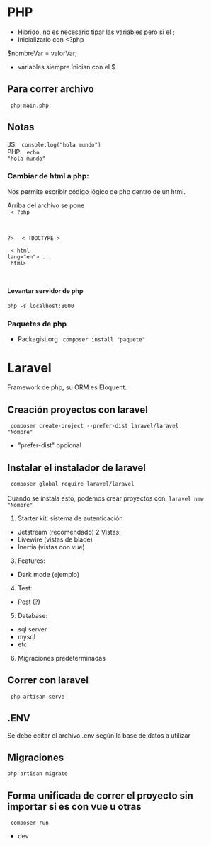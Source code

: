 # PHP

- Hibrido, no es necesario tipar las variables pero si el ;
- Inicializarlo con <?php

$nombreVar = valorVar;  

- variables siempre inician con el $

## Para correr archivo

<code> php main.php </code>

## Notas

JS: <code> console.log("hola mundo") </code> 
<br>
PHP: <code> echo "hola mundo" </code>

### Cambiar de html a php:

Nos permite escribir código lógico de php dentro de un html.

Arriba del archivo se pone 
<code> 
<br>
< ?php
<br>

?>
</code>
<code>
< !DOCTYPE ><br>
 <br>
< html lang="en"> 
... 
<br>
html>

</code>

#### Levantar servidor de php 
<code>php -s localhost:8000</code>

### Paquetes de php
- Packagist.org
<code> composer install "paquete" </code>

# Laravel

Framework de php, su ORM es Eloquent.

## Creación proyectos con laravel
<code> composer create-project --prefer-dist laravel/laravel "Nombre"</code>
* "prefer-dist" opcional 

## Instalar el instalador de laravel
<code> composer global require laravel/laravel </code>
<br><br> 
Cuando se instala esto, podemos crear proyectos con: <code>laravel new "Nombre"</code>
<br>
1. Starter kit: sistema de autenticación 
- Jetstream (recomendado) 
2 Vistas: 
- Livewire (vistas de blade)
- Inertia (vistas con vue) <br>
3. Features:
- Dark mode (ejemplo)<br>
4. Test: 
- Pest (?)
5. Database:
- sql server
- mysql
- etc 
6. Migraciones predeterminadas

## Correr con laravel
<code> php artisan serve </code>

## .ENV
Se debe editar el archivo .env según la base de datos a utilizar

## Migraciones 
<code>php artisan migrate</code>

## Forma unificada de correr el proyecto sin importar si es con vue u otras
<code> composer run </code>
- dev